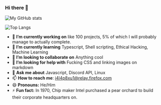 ### Hi there 👋

![My GitHub stats](https://github-readme-stats.vercel.app/api?username=PreciousWarrior&show_icons=true&theme=dark)

![Top Langs](https://github-readme-stats.vercel.app/api/top-langs/?username=PreciousWarrior&theme=dark)

- 🔭 **I’m currently working on** like 100 projects, 5% of which I will probably manage to actually complete.
- 🌱 **I’m currently learning** Typescript, Shell scripting, Ethical Hacking, Machine Learning
- 👯 **I’m looking to collaborate on** Anything cool
- 🤔 **I’m looking for help with** Fucking CSS and linking images on markdown
- 💬 **Ask me about** Javascript, Discord API, Linux
- 📫 **How to reach me**: [i4l4p8xu1@relay.firefox.com](https://www.youtube.com/watch?v=dQw4w9WgXcQ)
- 😄 **Pronouns:** He/Him
- ⚡ **Fun fact:** In 1970, Chip maker Intel purchased a pear orchard to build their corporate headquarters on. 
